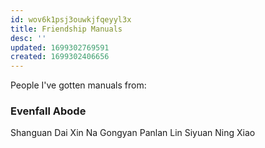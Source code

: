 ```yaml
---
id: wov6k1psj3ouwkjfqeyyl3x
title: Friendship Manuals
desc: ''
updated: 1699302769591
created: 1699302406656
---
```


People I've gotten manuals from:

### Evenfall Abode
Shanguan Dai
Xin Na
Gongyan Panlan
Lin Siyuan
Ning Xiao
